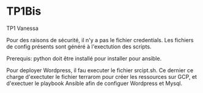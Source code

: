 # TP1Bis
TP1 Vanessa

Pour des raisons de sécurité, il n'y a pas le fichier credentials.
Les fichiers de config présents sont généré à l'exectution des scripts.

Prerequis: python doit être installé pour installer pour ansible.

Pour deployer Wordpress, il fau executer le fichier srcipt.sh.
Ce dernier ce charge d'exectuter le fichier terrarom pour créer les ressources sur GCP,
et d'exectuer le playbook Ansible afin de configuer Wordpress et Mysql.
